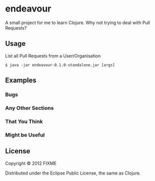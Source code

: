 # endeavour

A small project for me to learn Clojure.
Why not trying to deal with Pull Requests?


## Usage

List all Pull Requests from a User/Organisation

    $ java -jar endeavour-0.1.0-standalone.jar [args]

## Examples

### Bugs

### Any Other Sections
### That You Think
### Might be Useful

## License

Copyright © 2012 FIXME

Distributed under the Eclipse Public License, the same as Clojure.

